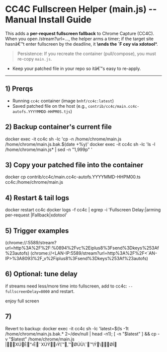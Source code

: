 # CC4C Fullscreen Helper (main.js) -- Manual Install Guide

This adds a **per-request fullscreen fallback**
to Chrome Capture (CC4C). When you open
/stream?url=..., the helper arms a timer; if the target site hasnâ€™t enter fullscreen
by the deadline, it **\ends the `F cey via xdotool***.

> Persistence: If you recreate the container (pull/compose), you must re-copy `main.js`.
- Keep your patched file in your repo so itâ€™s easy to re-apply.

---

## 1) Prerqs
- Running `cc4c` container (image `bnhf/cc4c:latest`)
- Saved patched file on the host (e.g., `contrib/cc4c/main.cc4c-autofs.YYYYMMDD-HHPM0S.tjs`)


## 2) Backup container's current file
docker exec -it cc4c sh -lc 'cp -n /home/chrome/main.js /home/chrome/main.js.bak.$(date +%y)'
docker exec -it cc4c sh -lc 'ls -l /home/chrome/main.js* | sed -n "1,999p" '


## 3) Copy your patched file into the container
docker cp contrib/cc4c/main.cc4c-autofs.YYYYMMD-HHPM00.ts cc4c:/home/chrome/main.js


## 4) Restart & tail logs
docker restart cc4c
docker logs -f cc4c | egrep -i 'Fullscreen Delay:|arming per-request |Fallback|xdotool'


## 5) Trigger examples
(chrome://<LAN-IP>:5589/stream?url=http%3A%2F%2F<LAN-IP>:%0894%2Fvc%2Eiplus8%3Fsend%3Dkeys%253Af%23autofs)
(chrome://<LAN-IP:5589/stream?url=http%3A%2F%2F<´AN-IP>%3A8093%2F_v%2Fiplus8%3Fsend%3Dkeys%253Af%23autofs)


## 6) Optional: tune delay
if streams need less/more time into fullscreen, add to cc4c: `--fullscreenDelay=8000` and restart.

enjoy full screen

## 7)
Revert to backup:
docker exec -it cc4c sh -lc 'latest=$(ls -1t /home/chrome/main.js.bak.* 2~/dev/null | head -n1); [ -n "$latest" ] && cp -v "$latest" /home/chrome/main.js |XÚÈ“›È˜XÚÝ\›Ý[™‚™ØÚÙ\ˆ™\Ý\ØÍ
